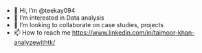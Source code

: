 - 👋 Hi, I’m @teekay094
- 👀 I’m interested in Data analysis
- 💞️ I’m looking to collaborate on case studies, projects
- 📫 How to reach me https://www.linkedin.com/in/taimoor-khan-analyzewithtk/

<!---
teekay094/teekay094 is a ✨ special ✨ repository because its `README.md` (this file) appears on your GitHub profile.
You can click the Preview link to take a look at your changes.
--->
